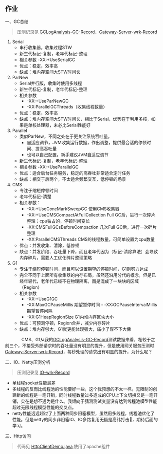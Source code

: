 ## 作业

一、GC总结
> 压测记录见 [GCLogAnalysis-GC-Record](./GCLogAnalysis-GC-Record.md)、[Gateway-Server-wrk-Record](./Gateway-Server-wrk-Record.md)

1. Serial
	- 串行收集器，收集过程STW
	- 新生代标记-复制，老年代标记-整理
	- 相关参数 -XX:+UseSerialGC
	- 优点：稳定，效率高
	- 缺点：堆内存空间大STW时间长
1. ParNew
	- Serial并行版，收集时使用多线程
	- 新生代标记-复制，老年代标记-整理
	- 相关参数 
		- -XX:+UseParNewGC 
		- -XX:ParallelGCThreads（收集线程数量）
	- 优点：稳定，效率高
	- 缺点：堆内存空间大STW时间长，相比于Serial，优势在于利用多核，如果是单核处理器，未必比Serial性能好
1. Parallel
	- 类似ParNew，不同之处在于更关注系统吞吐量。
		- 自适应调节，JVM收集运行数据，作出调整，提供最合适的停顿时间、提高吞吐量
		- 也可以自己配置，新手建议JVM自适应调节
	- 新生代标记-复制，老年代标记-整理
	- 相关参数 -XX:+UseParallelGC
	- 优点：适合后台任务服务，稳定的高吞吐非常适合定时任务
	- 缺点：相交于后两个，不太适合频繁交互，低停顿的场景
1. CMS
	- 专注于缩短停顿时间
	- 老年代标记-清楚
	- 相关参数：
		- -XX:+UseConcMarkSweepGC 使用CMS收集器
		- -XX:+UseCMSCompactAtFullCollection Full GC后，进行一次碎片整理；cpu独占的，停顿时间变长
		- -XX:CMSFullGCsBeforeCompaction 几次Full GC后，进行一次碎片整理
		- -XX:ParallelCMSThreads CMS的线程数量，可简单设置为cpu数量
	- 优点：并发收集、清除，低停顿
	- 缺点：并发阶段、吞吐量下降，而且老年代因为（标记-清除算法）会导致内存碎片，需要人工优化碎片整理策略
1. G1
	- 专注于缩短停顿时间，而且可以设置期望的停顿时间，G1则努力达成
	- 完全不同于上面所有收集器的内存布局，虽然还沿用分代的概念，但是已经年轻代，老年代已经不在物理隔离，而是混成了一块块的区域（Region）
	- 相关参数
		- -XX:+UseG1GC
		- -XX:MaxGCPauseMillis 期望暂停时间			- -XX:GCPauseIntervalMillis 期望暂停间隔
		- -XX:G1HeapRegionSize	G1内堆内存区块大小
	- 优点：可预测停顿，Region合并，减少内存碎片
	- 缺点：堆内存够大，G1就更能体现强大，庙小了容不下大佛

&emsp; &emsp; &emsp; CMS、G1从我的[GCLogAnalysis-GC-Record](./GCLogAnalysis-GC-Record.md)测试数据来看，相较于之前三个，不接受外部请求时的吞吐量没有明显的提升，但是使用网关服务压测时[Gateway-Server-wrk-Record](./Gateway-Server-wrk-Record.md)，每秒处理的请求出有明显的提升，为什么呢？
</br>



二、IO、Netty压测分析
> 压测记录见 [IO-wrk-Record](./IO-wrk-Record.md)

- 单线程socket性能最差
- 多线程的反而比线程池的性能要好一些，这个我预想的不太一样。无限制的创建新的线程是一笔开销，同时线程数量过多造成的CPU上下文切换又是一笔开销，实在是想不通为是什么。我倾向于猜测测试变量没有达到线程池模型性能超过无限线程模型性能的交叉点。
- netty性能远远超过了上面两种同步阻塞模型，虽然用多线程，线程池优化了性能。但是netty的同步非阻塞IO、IO多路复用无疑是高纬打击👊，期待后面的学习。

三、Http访问
> 代码见 [HttpClientDemo.java](./HttpClientDemo.java),使用了apache组件